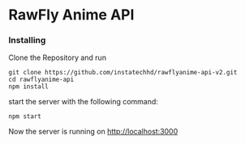 # RawFly Anime API

### Installing

Clone the Repository and run


```
git clone https://github.com/instatechhd/rawflyanime-api-v2.git
cd rawflyanime-api
npm install 
```
start the server with the following command:
```
npm start
```

Now the server is running on <a href="http://localhost:3000">http://localhost:3000</a>

